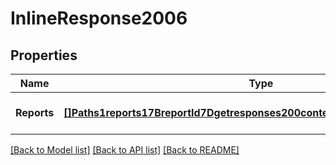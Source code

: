 # InlineResponse2006

## Properties
Name | Type | Description | Notes
------------ | ------------- | ------------- | -------------
**Reports** | [**[]Paths1reports17BreportId7Dgetresponses200contentapplication1jsonschema**](#/paths/~1reports~1%7Breport_id%7D/get/responses/200/content/application~1json/schema.md) |  | [optional] [default to null]

[[Back to Model list]](../README.md#documentation-for-models) [[Back to API list]](../README.md#documentation-for-api-endpoints) [[Back to README]](../README.md)

